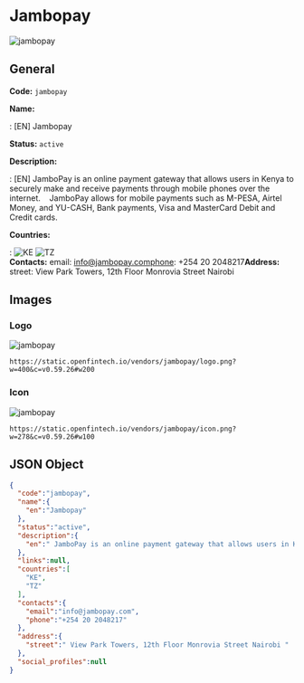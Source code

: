 
# Jambopay 
![jambopay](https://static.openfintech.io/vendors/jambopay/logo.png?w=400&c=v0.59.26#w200)  

## General 
 
**Code:** `jambopay` 
 
**Name:** 
 
:	[EN] Jambopay 
 
**Status:** `active` 
 
**Description:** 
 
: [EN]  JamboPay is an online payment gateway that allows users in Kenya to securely make and receive payments through mobile phones over the internet.    JamboPay allows for mobile payments such as M-PESA, Airtel Money, and YU-CASH, Bank payments, Visa and MasterCard Debit and Credit cards.  
 
 
**Countries:** 
 
:	![KE](https://cdnjs.cloudflare.com/ajax/libs/flag-icon-css/3.3.0/flags/4x3/ke.svg#w24) 	![TZ](https://cdnjs.cloudflare.com/ajax/libs/flag-icon-css/3.3.0/flags/4x3/tz.svg#w24)  
**Contacts:** 
email: info@jambopay.comphone: +254 20 2048217**Address:** 
street:  View Park Towers, 12th Floor Monrovia Street Nairobi  

## Images 

### Logo 
 
![jambopay](https://static.openfintech.io/vendors/jambopay/logo.png?w=400&c=v0.59.26#w200)  

```
https://static.openfintech.io/vendors/jambopay/logo.png?w=400&c=v0.59.26#w200
```  

### Icon 
 
![jambopay](https://static.openfintech.io/vendors/jambopay/icon.png?w=278&c=v0.59.26#w100)  

```
https://static.openfintech.io/vendors/jambopay/icon.png?w=278&c=v0.59.26#w100
```  

## JSON Object 

```json
{
  "code":"jambopay",
  "name":{
    "en":"Jambopay"
  },
  "status":"active",
  "description":{
    "en":" JamboPay is an online payment gateway that allows users in Kenya to securely make and receive payments through mobile phones over the internet.\u00a0 \u00a0 JamboPay allows for mobile payments such as M-PESA, Airtel Money, and YU-CASH, Bank payments, Visa and MasterCard Debit and Credit cards. "
  },
  "links":null,
  "countries":[
    "KE",
    "TZ"
  ],
  "contacts":{
    "email":"info@jambopay.com",
    "phone":"+254 20 2048217"
  },
  "address":{
    "street":" View Park Towers, 12th Floor Monrovia Street Nairobi "
  },
  "social_profiles":null
}
```  
